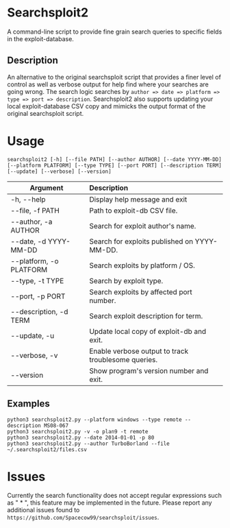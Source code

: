 # Searchsploit2

A command-line script to provide fine grain search queries to specific fields in the exploit-database. 

## Description

An alternative to the original searchsploit script that provides a finer level of control as well as verbose output for help find
where your searches are going wrong. The search logic searches by `author => date => platform => type => port => description`. Searchsploit2 also supports updating your local exploit-database CSV copy and mimicks the output format of the original searchsploit script.

# Usage

	searchsploit2 [-h] [--file PATH] [--author AUTHOR] [--date YYYY-MM-DD]
	[--platform PLATFORM] [--type TYPE] [--port PORT] [--description TERM]
	[--update] [--verbose] [--version]

| Argument        | Description |
| ------------- |:-------------|
| -h, --help | Display help message and exit |
| --file, -f PATH | Path to exploit-db CSV file. |
| --author, -a AUTHOR | Search for exploit author's name. |
| --date, -d YYYY-MM-DD | Search for exploits published on YYYY-MM-DD. |
| --platform, -o PLATFORM | Search exploits by platform / OS. |
| --type, -t TYPE | Search by exploit type. |
| --port, -p PORT | Search exploits by affected port number. |
| --description, -d TERM | Search exploit description for term. |
| --update, -u | Update local copy of exploit-db and exit. |
| --verbose, -v | Enable verbose output to track troublesome queries. |
| --version | Show program's version number and exit. |

## Examples

    python3 searchsploit2.py --platform windows --type remote --description MS08-067
    python3 searchsploit2.py -v -o plan9 -t remote
    python3 searchsploit2.py --date 2014-01-01 -p 80
    python3 searchsploit2.py --author TurboBorland --file ~/.searchsploit2/files.csv

# Issues
Currently the search functionality does not accept regular expressions such as " * ", this feature may be implemented in the future. Please report any additional issues found to `https://github.com/Spacecow99/searchsploit/issues`.


